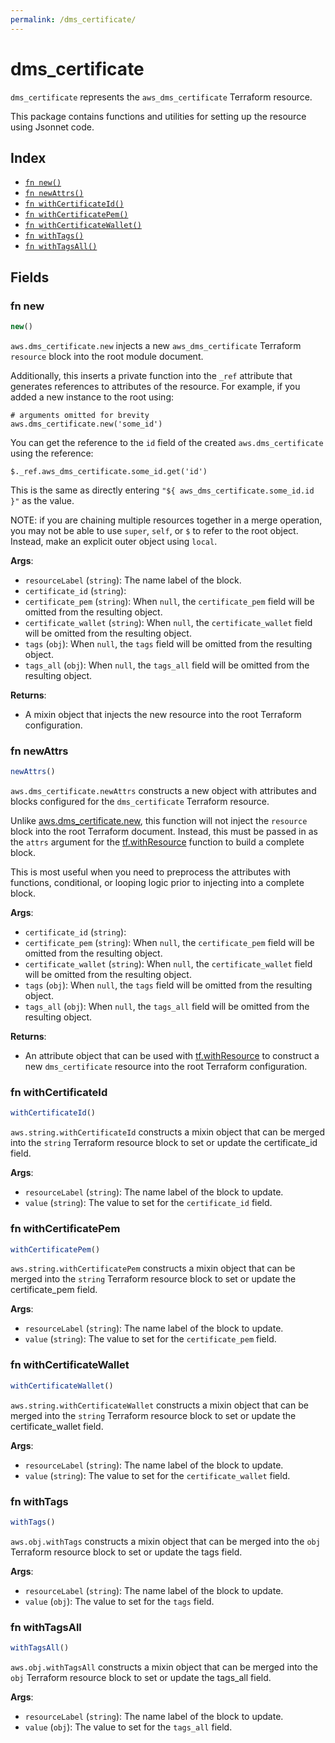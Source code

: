```yaml
---
permalink: /dms_certificate/
---
```


# dms_certificate

`dms_certificate` represents the `aws_dms_certificate` Terraform resource.



This package contains functions and utilities for setting up the resource using Jsonnet code.


## Index

* [`fn new()`](#fn-new)
* [`fn newAttrs()`](#fn-newattrs)
* [`fn withCertificateId()`](#fn-withcertificateid)
* [`fn withCertificatePem()`](#fn-withcertificatepem)
* [`fn withCertificateWallet()`](#fn-withcertificatewallet)
* [`fn withTags()`](#fn-withtags)
* [`fn withTagsAll()`](#fn-withtagsall)

## Fields

### fn new

```ts
new()
```


`aws.dms_certificate.new` injects a new `aws_dms_certificate` Terraform `resource`
block into the root module document.

Additionally, this inserts a private function into the `_ref` attribute that generates references to attributes of the
resource. For example, if you added a new instance to the root using:

    # arguments omitted for brevity
    aws.dms_certificate.new('some_id')

You can get the reference to the `id` field of the created `aws.dms_certificate` using the reference:

    $._ref.aws_dms_certificate.some_id.get('id')

This is the same as directly entering `"${ aws_dms_certificate.some_id.id }"` as the value.

NOTE: if you are chaining multiple resources together in a merge operation, you may not be able to use `super`, `self`,
or `$` to refer to the root object. Instead, make an explicit outer object using `local`.

**Args**:
  - `resourceLabel` (`string`): The name label of the block.
  - `certificate_id` (`string`): 
  - `certificate_pem` (`string`):  When `null`, the `certificate_pem` field will be omitted from the resulting object.
  - `certificate_wallet` (`string`):  When `null`, the `certificate_wallet` field will be omitted from the resulting object.
  - `tags` (`obj`):  When `null`, the `tags` field will be omitted from the resulting object.
  - `tags_all` (`obj`):  When `null`, the `tags_all` field will be omitted from the resulting object.

**Returns**:
- A mixin object that injects the new resource into the root Terraform configuration.


### fn newAttrs

```ts
newAttrs()
```


`aws.dms_certificate.newAttrs` constructs a new object with attributes and blocks configured for the `dms_certificate`
Terraform resource.

Unlike [aws.dms_certificate.new](#fn-dms_certificatenew), this function will not inject the `resource`
block into the root Terraform document. Instead, this must be passed in as the `attrs` argument for the
[tf.withResource](https://github.com/tf-libsonnet/core/tree/main/docs#fn-withresource) function to build a complete block.

This is most useful when you need to preprocess the attributes with functions, conditional, or looping logic prior to
injecting into a complete block.

**Args**:
  - `certificate_id` (`string`): 
  - `certificate_pem` (`string`):  When `null`, the `certificate_pem` field will be omitted from the resulting object.
  - `certificate_wallet` (`string`):  When `null`, the `certificate_wallet` field will be omitted from the resulting object.
  - `tags` (`obj`):  When `null`, the `tags` field will be omitted from the resulting object.
  - `tags_all` (`obj`):  When `null`, the `tags_all` field will be omitted from the resulting object.

**Returns**:
  - An attribute object that can be used with [tf.withResource](https://github.com/tf-libsonnet/core/tree/main/docs#fn-withresource) to construct a new `dms_certificate` resource into the root Terraform configuration.


### fn withCertificateId

```ts
withCertificateId()
```

`aws.string.withCertificateId` constructs a mixin object that can be merged into the `string`
Terraform resource block to set or update the certificate_id field.



**Args**:
  - `resourceLabel` (`string`): The name label of the block to update.
  - `value` (`string`): The value to set for the `certificate_id` field.


### fn withCertificatePem

```ts
withCertificatePem()
```

`aws.string.withCertificatePem` constructs a mixin object that can be merged into the `string`
Terraform resource block to set or update the certificate_pem field.



**Args**:
  - `resourceLabel` (`string`): The name label of the block to update.
  - `value` (`string`): The value to set for the `certificate_pem` field.


### fn withCertificateWallet

```ts
withCertificateWallet()
```

`aws.string.withCertificateWallet` constructs a mixin object that can be merged into the `string`
Terraform resource block to set or update the certificate_wallet field.



**Args**:
  - `resourceLabel` (`string`): The name label of the block to update.
  - `value` (`string`): The value to set for the `certificate_wallet` field.


### fn withTags

```ts
withTags()
```

`aws.obj.withTags` constructs a mixin object that can be merged into the `obj`
Terraform resource block to set or update the tags field.



**Args**:
  - `resourceLabel` (`string`): The name label of the block to update.
  - `value` (`obj`): The value to set for the `tags` field.


### fn withTagsAll

```ts
withTagsAll()
```

`aws.obj.withTagsAll` constructs a mixin object that can be merged into the `obj`
Terraform resource block to set or update the tags_all field.



**Args**:
  - `resourceLabel` (`string`): The name label of the block to update.
  - `value` (`obj`): The value to set for the `tags_all` field.
